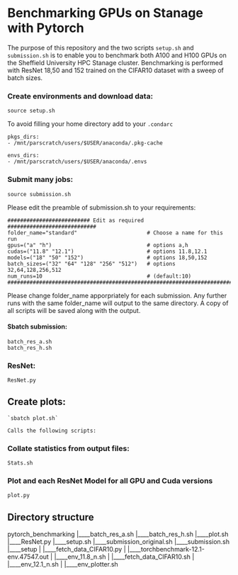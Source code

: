 # Benchmarking GPUs on Stanage with Pytorch

The purpose of this repository and the two scripts `setup.sh` and `submission.sh` is to enable you to benchmark 
both A100 and H100 GPUs on the Sheffield University HPC Stanage cluster. Benchmarking is performed with ResNet 18,50 and 152
trained on the CIFAR10 dataset with a sweep of batch sizes.

### Create environments and download data:

    source setup.sh
    
To avoid filling your home directory add to your `.condarc` 

    pkgs_dirs:
    - /mnt/parscratch/users/$USER/anaconda/.pkg-cache

    envs_dirs:
    - /mnt/parscratch/users/$USER/anaconda/.envs


### Submit many jobs:
    
    source submission.sh

Please edit the preamble of submission.sh to your requirements:

    ########################## Edit as required ############################
    folder_name="standard"                      # Choose a name for this run
    gpus=("a" "h")                              # options a,h
    cudas=("11.8" "12.1")                       # options 11.8,12.1
    models=("18" "50" "152")                    # options 18,50,152
    batch_sizes=("32" "64" "128" "256" "512")   # options 32,64,128,256,512
    num_runs=10                                 # (default:10)
    ########################################################################

Please change folder_name apporpriately for each submission. Any further runs with the same folder_name will output to the same directory.
A copy of all scripts will be saved along with the output.  

#### Sbatch submission:
    
    batch_res_a.sh
    batch_res_h.sh
    
### ResNet:
    
    ResNet.py

## Create plots:

    `sbatch plot.sh`

    Calls the following scripts:

### Collate statistics from output files:

    Stats.sh

### Plot and each ResNet Model for all GPU and Cuda versions
        
    plot.py

## Directory structure

pytorch_benchmarking
|____batch_res_a.sh
|____batch_res_h.sh
|____plot.sh
|____ResNet.py
|____setup.sh
|____submission_original.sh
|____submission.sh
|____setup
| |____fetch_data_CIFAR10.py
| |____torchbenchmark-12.1-env.47547.out
| |____env_11.8_n.sh
| |____fetch_data_CIFAR10.sh
| |____env_12.1_n.sh
| |____env_plotter.sh
